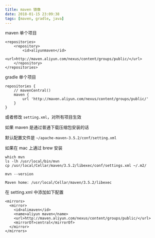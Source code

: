```yaml
---
title: maven 镜像
date: 2018-01-15 23:09:38
tags: [maven, gradle, java]
---
```


maven 单个项目

```
<repositories>
    <repository>
        <id>aliyunmaven</id>
        <url>http://maven.aliyun.com/nexus/content/groups/public/</url>
    </repository>
</repositories>
```

gradle 单个项目

```
repositories {
    // mavenCentral()
    maven {
        url 'http://maven.aliyun.com/nexus/content/groups/public/'
    }
}
```


<!--more-->





或者修改 `setting.xml`，对所有项目生效

如果 maven 是通过普通下载压缩包安装的话

默认配置文件是 `~/apache-maven-3.5.2/conf/setting.xml`

如果在 mac 上通过 brew 安装

```
which mvn
ls -lh /usr/local/bin/mvn
cp /usr/local/Cellar/maven/3.5.2/libexec/conf/settings.xml ~/.m2/
```


```
mvn --version

Maven home: /usr/local/Cellar/maven/3.5.2/libexec
```


在 setting.xml 中添加如下配置

```
<mirrors>
  <mirror>
    <id>alimaven</id>
    <name>aliyun maven</name>
    <url>http://maven.aliyun.com/nexus/content/groups/public/</url>
    <mirrorOf>central</mirrorOf>
  </mirror>
</mirrors>
```